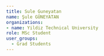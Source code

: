 ```yaml
---
title: Sule Guneyatan
name: Şule GÜNEYATAN
organizations:
- name: Yildiz Technical University
role: MSc Student
user_groups:
  - Grad Students
---
```


